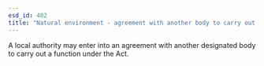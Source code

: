 ```yaml
---
esd_id: 402
title: "Natural environment - agreement with another body to carry out designated DEFRA function"
---
```


A local authority may enter into an agreement with another designated body to carry out a function under the Act.

